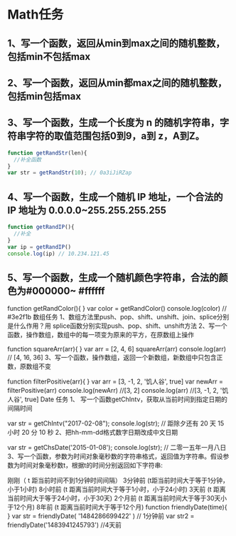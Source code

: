 # Math任务
## 1、写一个函数，返回从min到max之间的随机整数，包括min不包括max 
## 2、写一个函数，返回从min都max之间的随机整数，包括min包括max 
## 3、写一个函数，生成一个长度为 n 的随机字符串，字符串字符的取值范围包括0到9，a到 z，A到Z。
```javascript
function getRandStr(len){
  //补全函数
}
var str = getRandStr(10); // 0a3iJiRZap
```

## 4、写一个函数，生成一个随机 IP 地址，一个合法的 IP 地址为 0.0.0.0~255.255.255.255
```javascript
function getRandIP(){
  //补全
}
var ip = getRandIP()
console.log(ip) // 10.234.121.45
```

## 5、写一个函数，生成一个随机颜色字符串，合法的颜色为#000000~ #ffffff
> 
function getRandColor(){
}
var color = getRandColor()
console.log(color)   // #3e2f1b
数组任务
1、数组方法里push、pop、shift、unshift、join、splice分别是什么作用？用 splice函数分别实现push、pop、shift、unshift方法
2、写一个函数，操作数组，数组中的每一项变为原来的平方，在原数组上操作

function squareArr(arr){
}
var arr = [2, 4, 6]
squareArr(arr)
console.log(arr) // [4, 16, 36]
3、写一个函数，操作数组，返回一个新数组，新数组中只包含正数，原数组不变

function filterPositive(arr){
}
var arr = [3, -1,  2,  '饥人谷', true]
var newArr = filterPositive(arr)
console.log(newArr) //[3, 2]
console.log(arr) //[3, -1,  2,  '饥人谷', true]
Date 任务
1、 写一个函数getChIntv，获取从当前时间到指定日期的间隔时间

var str = getChIntv("2017-02-08");
console.log(str);  // 距除夕还有 20 天 15 小时 20 分 10 秒
2、把hh-mm-dd格式数字日期改成中文日期

var str = getChsDate('2015-01-08');
console.log(str);  // 二零一五年一月八日
3、写一个函数，参数为时间对象毫秒数的字符串格式，返回值为字符串。假设参数为时间对象毫秒数t，根据t的时间分别返回如下字符串:

刚刚（ t 距当前时间不到1分钟时间间隔）
3分钟前 (t距当前时间大于等于1分钟，小于1小时)
8小时前 (t 距离当前时间大于等于1小时，小于24小时)
3天前 (t 距离当前时间大于等于24小时，小于30天)
2个月前 (t 距离当前时间大于等于30天小于12个月)
8年前 (t 距离当前时间大于等于12个月)
function friendlyDate(time){
}
var str = friendlyDate( '1484286699422' ) //  1分钟前
var str2 = friendlyDate('1483941245793') //4天前
